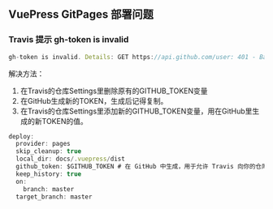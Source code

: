 
## VuePress GitPages 部署问题

### Travis 提示 gh-token is invalid

```js
gh-token is invalid. Details: GET https://api.github.com/user: 401 - Bad credentials // See: https://developer.github.com/v3
```

解决方法：

1. 在Travis的仓库Settings里删除原有的GITHUB_TOKEN变量
2. 在GitHub生成新的TOKEN，生成后记得复制。
3. 在Travis的仓库Settings里添加新的GITHUB_TOKEN变量，用在GitHub里生成的新TOKEN的值。

```js
deploy:
  provider: pages
  skip_cleanup: true
  local_dir: docs/.vuepress/dist
  github_token: $GITHUB_TOKEN # 在 GitHub 中生成，用于允许 Travis 向你的仓库推送代码。在 Travis 的项目设置页面进行配置，设置为 secure variable
  keep_history: true
  on:
    branch: master
  target_branch: master
```